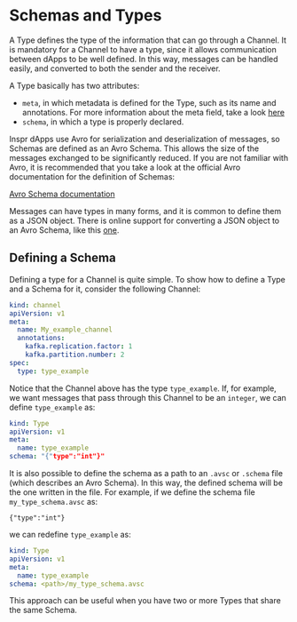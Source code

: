 # Schemas and Types

A Type defines the type of the information that can go through a Channel.  It is mandatory for a Channel to have a type, since it allows communication between dApps to be well defined. In this way, messages can be handled easily, and converted to both the sender and the receiver. 

A Type basically has two attributes:

* `meta`, in which metadata is defined for the Type, such as its name and annotations. For more information about the meta field, take a look [here]()
* `schema`, in which a type is properly declared.

Inspr dApps use Avro for serialization and deserialization of messages, so Schemas are defined as an Avro Schema. This allows the size of the messages exchanged to be significantly reduced. If you are not familiar with Avro, it is recommended that you take a look at the official Avro documentation for the definition of Schemas:

[Avro Schema documentation](https://avro.apache.org/docs/current/spec.html#schemas)


Messages can have types in many forms, and it is common to define them as a JSON object. There is online support for converting a JSON object to an Avro Schema, like this [one](https://toolslick.com/generation/metadata/avro-schema-from-json).

## Defining a Schema

Defining a type for a Channel is quite simple. To show how to define a Type and a Schema for it, consider the following Channel:

```yaml
kind: channel
apiVersion: v1
meta:
  name: My_example_channel
  annotations:
    kafka.replication.factor: 1
    kafka.partition.number: 2
spec:
  type: type_example
```
Notice that the Channel above has the type `type_example`. If, for example, we want messages that pass through this Channel to be an `integer`, we can define `type_example` as:

```yaml
kind: Type
apiVersion: v1
meta:
  name: type_example
schema: "{"type":"int"}"
```
It is also possible to define the schema as a path to an `.avsc` or `.schema` file (which describes an Avro Schema). In this way, the defined schema will be the one written in the file. For example, if we define the schema file `my_type_schema.avsc` as:

```avsc
{"type":"int"}
```
we can redefine `type_example` as:
```yaml
kind: Type
apiVersion: v1
meta:
  name: type_example
schema: <path>/my_type_schema.avsc
```
This approach can be useful when you have two or more Types that share the same Schema.

